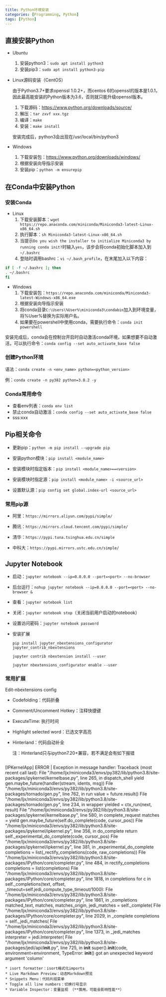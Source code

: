 ```yaml
---
title: Python环境安装
categories: [Programming, Python]
tags: [Python]
---
```


## 直接安装Python
* Ubuntu
  1. 安装python3：`sudo apt install python3`
  2. 安装pip3：`sudo apt install python3-pip`

* Linux源码安装（CentOS）
  
  由于Python3.7+要求openssl 1.0.2+，而centos 6的openssl的版本是1.0.1，因此最高能安装的Python版本为3.6，否则就只能升级openssl版本。
  1. 下载源码：<https://www.python.org/downloads/source/>
  2. 解压：`tar zxvf xxx.tgz`
  3. 编译：`make`
  4. 安装：`make install`
  
  安装完成后，python3会出现在/usr/local/bin/python3

* Windows
  1. 下载安装包：<https://www.python.org/downloads/windows/>
  2. 根据安装向导指示安装
  3. 安装pip：`python -m ensurepip`

## 在Conda中安装Python

### 安装Conda
* Linux
  1. 下载安装脚本：`wget https://repo.anaconda.com/miniconda/Miniconda3-latest-Linux-x86_64.sh`
  2. 执行脚本：`sh Miniconda3-latest-Linux-x86_64.sh`
  3. 当提示`Do you wish the installer to initialize Miniconda3 by running conda init?`时输入`yes`，该步会将conda初始化脚本加入到`~/.bashrc`
  4. 登陆时调用bashrc：`vi ~/.bash_profile`，在末尾加入以下内容：

```bash
if [ -f ~/.bashrc ]; then
. ~/.bashrc
fi
```

* Windows
  1. 下载安装包：`https://repo.anaconda.com/miniconda/Miniconda3-latest-Windows-x86_64.exe`
  2. 根据安装向导指示安装
  3. 将conda目录`C:\Users\%User%\miniconda3\condabin`加入到环境变量，将%User%替换为实际用户名。
  4. 如果要在powershell中使用conda，需要执行命令：`conda init powershell`

安装完成后，conda会在控制台开启时自动激活conda环境，如果想要不自动激活，可以执行命令：`conda config --set auto_activate_base false`

### 创建Python环境
语法：`conda create -n <env_name> python=<python_version>`

例：`conda create -n py382 python=3.8.2 -y`

### Conda常用命令
* 查看env列表：`conda env list`
* 禁止conda自动激活：`conda config --set auto_activate_base false`
* sss:xxx

## Pip相关命令

* 更新pip：`python -m pip install --upgrade pip`

* 安装python模块：`pip install <module_name>`

* 安装模块时指定版本：`pip install <module_name>==<version>`

* 安装模块时指定源：`pip install <module_name> -i <source_url>`

* 设置默认源：`pip config set global.index-url <source_url>`

### 常用pip源

* 阿里：`https://mirrors.aliyun.com/pypi/simple/`

* 腾讯：`https://mirrors.cloud.tencent.com/pypi/simple/`

* 清华：`https://pypi.tuna.tsinghua.edu.cn/simple`

* 中科大：`https://pypi.mirrors.ustc.edu.cn/simple/`

## Jupyter Notebook

* 启动：`jupyter notebook --ip=0.0.0.0 --port=<port> --no-browser`

* 后台运行：`nohup jupyter notebook --ip=0.0.0.0 --port=<port> --no-browser &`

* 查看：`jupyter notebook list`

* 关闭：`jupyter notebook stop`（关闭当前用户启动的notebook）

* 设置访问密码：`jupyter notebook password`

* 安装扩展
  ```
  pip install jupyter_nbextensions_configurator jupyter_contrib_nbextensions

  jupyter contrib nbextension install --user

  jupyter nbextensions_configurator enable --user
  ```

### 常用扩展
Edit-nbextensions config
* Codefolding：代码折叠
* Comment/Uncomment Hotkey：注释快捷键
* ExecuteTime: 执行时间
* Highlight selected word：已选文字高亮
* Hinterland：代码自动补全
  
  注：Hinterland只与ipython7.20+兼容，若不满足会有如下报错
  ```python
[IPKernelApp] ERROR | Exception in message handler:
Traceback (most recent call last):
  File "/home/ljx/miniconda3/envs/py382/lib/python3.8/site-packages/ipykernel/kernelbase.py", line 265, in dispatch_shell
    yield gen.maybe_future(handler(stream, idents, msg))
  File "/home/ljx/miniconda3/envs/py382/lib/python3.8/site-packages/tornado/gen.py", line 762, in run
    value = future.result()
  File "/home/ljx/miniconda3/envs/py382/lib/python3.8/site-packages/tornado/gen.py", line 234, in wrapper
    yielded = ctx_run(next, result)
  File "/home/ljx/miniconda3/envs/py382/lib/python3.8/site-packages/ipykernel/kernelbase.py", line 580, in complete_request
    matches = yield gen.maybe_future(self.do_complete(code, cursor_pos))
  File "/home/ljx/miniconda3/envs/py382/lib/python3.8/site-packages/ipykernel/ipkernel.py", line 356, in do_complete
    return self._experimental_do_complete(code, cursor_pos)
  File "/home/ljx/miniconda3/envs/py382/lib/python3.8/site-packages/ipykernel/ipkernel.py", line 381, in _experimental_do_complete
    completions = list(_rectify_completions(code, raw_completions))
  File "/home/ljx/miniconda3/envs/py382/lib/python3.8/site-packages/IPython/core/completer.py", line 484, in rectify_completions
    completions = list(completions)
  File "/home/ljx/miniconda3/envs/py382/lib/python3.8/site-packages/IPython/core/completer.py", line 1818, in completions
    for c in self._completions(text, offset, _timeout=self.jedi_compute_type_timeout/1000):
  File "/home/ljx/miniconda3/envs/py382/lib/python3.8/site-packages/IPython/core/completer.py", line 1861, in _completions
    matched_text, matches, matches_origin, jedi_matches = self._complete(
  File "/home/ljx/miniconda3/envs/py382/lib/python3.8/site-packages/IPython/core/completer.py", line 2029, in _complete
    completions = self._jedi_matches(
  File "/home/ljx/miniconda3/envs/py382/lib/python3.8/site-packages/IPython/core/completer.py", line 1373, in _jedi_matches
    interpreter = jedi.Interpreter(
  File "/home/ljx/miniconda3/envs/py382/lib/python3.8/site-packages/jedi/api/__init__.py", line 725, in __init__
    super().__init__(code, environment=environment,
TypeError: __init__() got an unexpected keyword argument 'column'
  ```
* isort formatter：isort格式化imports
* Live Markdown Preview：动态Markdown预览
* Snippets Menu：代码片段菜单
* Toggle all line numbers：切换行号显示
* Variable Inspector：变量监视 （**慎用，可能会影响性能**）
